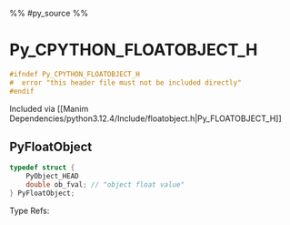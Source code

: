 
%% #py_source %%

# Py_CPYTHON_FLOATOBJECT_H

```c
#ifndef Py_CPYTHON_FLOATOBJECT_H
#  error "this header file must not be included directly"
#endif
```

Included via [[Manim Dependencies/python3.12.4/Include/floatobject.h|Py_FLOATOBJECT_H]]

## PyFloatObject

```c
typedef struct {
    PyObject_HEAD
    double ob_fval; // "object float value"
} PyFloatObject;
```

Type Refs:

